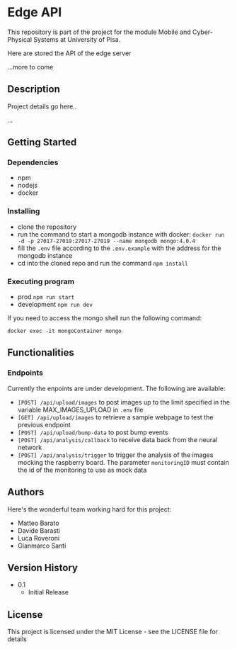 # Edge API

This repository is part of the project for the module Mobile and Cyber-Physical Systems at University of Pisa.

Here are stored the API of the edge server

...more to come

## Description

Project details go here..

...

## Getting Started

### Dependencies

* npm 
* nodejs 
* docker

### Installing

* clone the repository
* run the command to start a mongodb instance with docker: ```docker run -d -p 27017-27019:27017-27019 --name mongodb mongo:4.0.4```
* fill the ```.env``` file according to the ```.env.example``` with the address for the mongodb instance
* cd into the cloned repo and run the command ```npm install```

### Executing program

* prod ```npm run start```
* development ```npm run dev```

If you need to access the mongo shell run the following command:

```docker exec -it mongoContainer mongo```


## Functionalities
### Endpoints
Currently the enpoints are under development. The following are available:
* ```[POST] /api/upload/images``` to post images up to the limit specified in the variable MAX_IMAGES_UPLOAD in ```.env``` file
* ```[GET] /api/upload/images``` to retrieve a sample webpage to test the previous endpoint
* ```[POST] /api/upload/bump-data``` to post bump events
* ```[POST] /api/analysis/callback``` to receive data back from the neural network
* ```[POST] /api/analysis/trigger``` to trigger the analysis of the images mocking the raspberry board. The parameter ```monitoringID``` must contain the id of the monitoring to use as mock data

## Authors

Here's the wonderful team working hard for this project:
* Matteo Barato
* Davide Barasti
* Luca Roveroni
* Gianmarco Santi

## Version History

* 0.1
    * Initial Release

## License

This project is licensed under the MIT License - see the LICENSE file for details
